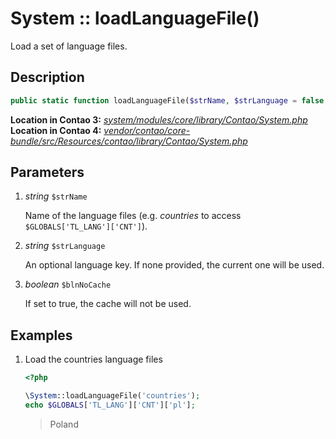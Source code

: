 
# System :: loadLanguageFile()

Load a set of language files.


## Description

```php
public static function loadLanguageFile($strName, $strLanguage = false, $blnNoCache = false)
```

**Location in Contao 3:** [*system/modules/core/library/Contao/System.php*][contao3]<br>
**Location in Contao 4:** [*vendor/contao/core-bundle/src/Resources/contao/library/Contao/System.php*][contao4]


## Parameters

1. *string* `$strName`

    Name of the language files (e.g. *countries* to access `$GLOBALS['TL_LANG']['CNT']`).

2. *string* `$strLanguage`

    An optional language key. If none provided, the current one will be used.

3. *boolean* `$blnNoCache`

    If set to true, the cache will not be used.


## Examples

1. Load the countries language files

    ```php
    <?php

    \System::loadLanguageFile('countries');
    echo $GLOBALS['TL_LANG']['CNT']['pl'];
    ```
    > Poland


[contao3]: https://github.com/contao/core/blob/3.5.0/system/modules/core/library/Contao/System.php#L255-L355
[contao4]: https://github.com/contao/core-bundle/blob/4.0.0/src/Resources/contao/library/Contao/System.php#L293-L412
